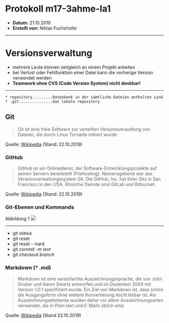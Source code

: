 # Protokoll m17-3ahme-la1
* **Datum:** 21.10.2019
* **Erstellt von:** Niklas Fuchshofer
-----------------------------------------

# Versionsverwaltung
* mehrere Leute können zeitgleich an einem Projekt arbeiten
* bei Verlust oder Fehlfunktion einer Datei kann die vorherige Version verwendet werden
* **Teamwork ohne CVS (Code Version System) nicht denkbar!**

-------------------

```
* repository.........Datenbank in der sämtliche Dateien enthalten sind
* .git...............das lokale repository
```

## Git
> Git ist eine freie Software zur verteilten Versionsverwaltung von Dateien, die durch Linus Torvalds initiiert wurde.

Quelle: [Wikipedia][Wikipedia-Git] (Stand: 22.10.2019)

### GitHub
> GitHub ist ein Onlinedienst, der Software-Entwicklungsprojekte auf seinen Servern bereitstellt (Filehosting). Namensgebend war das Versionsverwaltungssystem Git. Die GitHub, Inc. hat ihren Sitz in San Francisco in den USA. Ähnliche Dienste sind GitLab und Bitbucket.

Quelle: [Wikipedia][Wikipedia-GitHub] (Stand: 22.10.2019)

### Git-Ebenen und Kommands

Abbildung 1 ![](https://readsahil.files.wordpress.com/2016/09/git_cheat_sheet.png?w=636g)

-------------

* git status 
* git reset  
* git reset --hard 
* git commit -m *text* 
* git checkout *branch* 


### Markdown (* .md)
> Markdown ist eine vereinfachte Auszeichnungssprache, die von John Gruber und Aaron Swartz entworfen und im Dezember 2004 mit Version 1.0.1 spezifiziert wurde. Ein Ziel von Markdown ist, dass schon die Ausgangsform ohne weitere Konvertierung leicht lesbar ist. Als Auszeichnungselemente wurden daher vor allem Auszeichnungsarten verwendet, die in Plain text und E-Mails üblich sind.

Quelle: [Wikipedia][Wikipedia-Markdown] (Stand 22.10.2019)




[Wikipedia-Git]: https://de.wikipedia.org/wiki/Git
[Wikipedia-Markdown]: https://de.wikipedia.org/wiki/Markdown
[Wikipedia-GitHub]: https://de.wikipedia.org/wiki/GitHub
